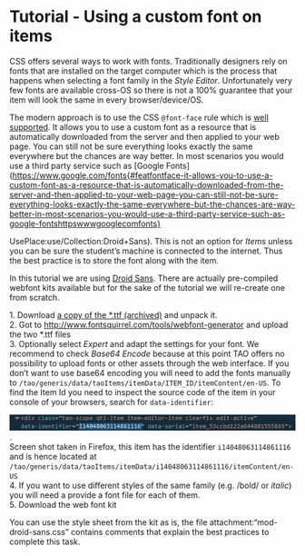 <!--
parent:
    title: Tutorial_-_How_to_customize_the_look_of_items
author:
    - 'Dieter Raber'
created_at: '2014-07-02 12:01:45'
updated_at: '2014-07-21 09:45:05'
tags:
    - 'Tutorial - How to customize the look of items'
-->

Tutorial - Using a custom font on items
=======================================

CSS offers several ways to work with fonts. Traditionally designers rely on fonts that are installed on the target computer which is the process that happens when selecting a font family in the *Style Editor*. Unfortunately very few fonts are available cross-OS so there is not a 100% guarantee that your item will look the same in every browser/device/OS.

The modern approach is to use the CSS `@font-face` rule which is [well supported](http://caniuse.com/#feat=fontface). It allows you to use a custom font as a resource that is automatically downloaded from the server and then applied to your web page. You can still not be sure everything looks exactly the same everywhere but the chances are way better. In most scenarios you would use a third party service such as [Google Fonts](https://www.google.com/fonts{#featfontface-it-allows-you-to-use-a-custom-font-as-a-resource-that-is-automatically-downloaded-from-the-server-and-then-applied-to-your-web-page-you-can-still-not-be-sure-everything-looks-exactly-the-same-everywhere-but-the-chances-are-way-better-in-most-scenarios-you-would-use-a-third-party-service-such-as-google-fontshttpswwwgooglecomfonts}

UsePlace:use/Collection:Droid+Sans). This is not an option for *Items* unless you can be sure the student’s machine is connected to the internet. Thus the best practice is to store the font along with the item.

In this tutorial we are using [Droid Sans](http://www.fontsquirrel.com/fonts/Droid-Sans). There are actually pre-compiled webfont kits available but for the sake of the tutorial we will re-create one from scratch.

1\. Download [a copy of the \*.ttf (archived)](http://www.fontsquirrel.com/fonts/Droid-Sans) and unpack it.\
2. Got to http://www.fontsquirrel.com/tools/webfont-generator and upload the two \*.ttf files\
3. Optionally select *Expert* and adapt the settings for your font. We recommend to check *Base64 Encode* because at this point TAO offers no possibility to upload fonts or other assets through the web interface. If you don’t want to use base64 encoding you will need to add the fonts manually to `/tao/generis/data/taoItems/itemData/ITEM_ID/itemContent/en-US`. To find the Item Id you need to inspect the source code of the item in your console of your browsers, search for `data-identifier`:

![](../resources/find-item-serial.png).\
Screen shot taken in Firefox, this item has the identifier `i14048063114861116` and is hence located at `/tao/generis/data/taoItems/itemData/i14048063114861116/itemContent/en-US`\
4. If you want to use different styles of the same family (e.g. /bold/ or *italic*) you will need a provide a font file for each of them.\
5. Download the web font kit

You can use the style sheet from the kit as is, the file attachment:“mod-droid-sans.css” contains comments that explain the best practices to complete this task.

